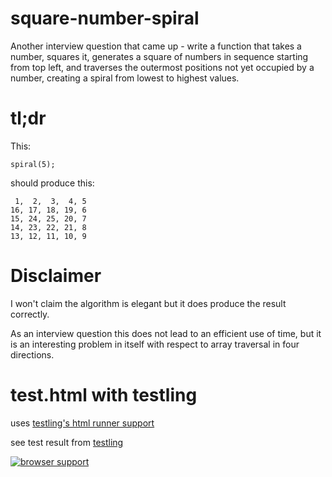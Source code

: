 square-number-spiral
====================

Another interview question that came up - write a function that takes a number, 
squares it, generates a square of numbers in sequence starting from top left, 
and traverses the outermost positions not yet occupied by a number, creating a
spiral from lowest to highest values.

tl;dr
=====

This:

    spiral(5);
    
should produce this:

     1,  2,  3,  4, 5
    16, 17, 18, 19, 6
    15, 24, 25, 20, 7
    14, 23, 22, 21, 8
    13, 12, 11, 10, 9

Disclaimer
==========

I won't claim the algorithm is elegant but it does produce the result correctly.

As an interview question this does not lead to an efficient use of time, but it 
is an interesting problem in itself with respect to array traversal in four 
directions.


test.html with testling
=======================

uses [testling's html runner support](https://github.com/substack/testling-html-example)
    
see test result from [testling](https://ci.testling.com/dfkaye/square-number-spiral)

[![browser support](https://ci.testling.com/dfkaye/square-number-spiral.png)](https://ci.testling.com/dfkaye/square-number-spiral)
